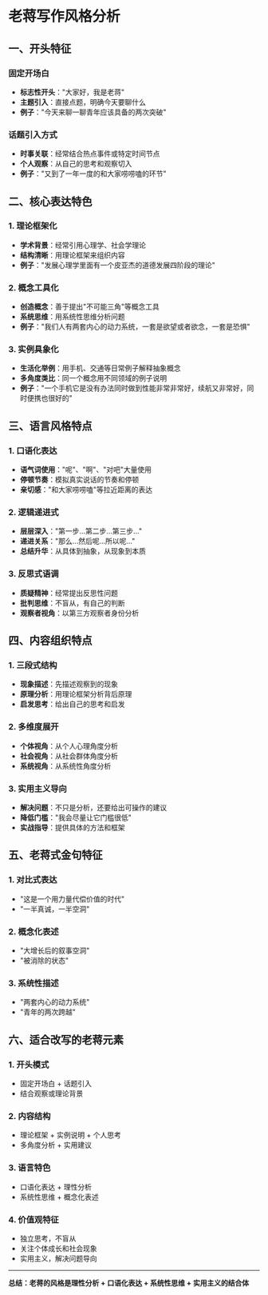 # 老蒋写作风格分析

## 一、开头特征

### 固定开场白
- **标志性开头**："大家好，我是老蒋"
- **主题引入**：直接点题，明确今天要聊什么
- **例子**："今天来聊一聊青年应该具备的两次突破"

### 话题引入方式
- **时事关联**：经常结合热点事件或特定时间节点
- **个人观察**：从自己的思考和观察切入
- **例子**："又到了一年一度的和大家唠唠嗑的环节"

## 二、核心表达特色

### 1. 理论框架化
- **学术背景**：经常引用心理学、社会学理论
- **结构清晰**：用理论框架来组织内容
- **例子**："发展心理学里面有一个皮亚杰的道德发展四阶段的理论"

### 2. 概念工具化
- **创造概念**：善于提出"不可能三角"等概念工具
- **系统思维**：用系统性思维分析问题
- **例子**："我们人有两套内心的动力系统，一套是欲望或者欲念，一套是恐惧"

### 3. 实例具象化
- **生活化举例**：用手机、交通等日常例子解释抽象概念
- **多角度类比**：同一个概念用不同领域的例子说明
- **例子**："一个手机它是没有办法同时做到性能非常非常好，续航又非常好，同时便携也很好的"

## 三、语言风格特点

### 1. 口语化表达
- **语气词使用**："呢"、"啊"、"对吧"大量使用
- **停顿节奏**：模拟真实说话的节奏和停顿
- **亲切感**："和大家唠唠嗑"等拉近距离的表达

### 2. 逻辑递进式
- **层层深入**："第一步...第二步...第三步..."
- **递进关系**："那么...然后呢...所以呢..."
- **总结升华**：从具体到抽象，从现象到本质

### 3. 反思式语调
- **质疑精神**：经常提出反思性问题
- **批判思维**：不盲从，有自己的判断
- **观察者视角**：以第三方观察者身份分析

## 四、内容组织特点

### 1. 三段式结构
- **现象描述**：先描述观察到的现象
- **原理分析**：用理论框架分析背后原理
- **启发思考**：给出自己的思考和启发

### 2. 多维度展开
- **个体视角**：从个人心理角度分析
- **社会视角**：从社会群体角度分析
- **系统视角**：从系统性角度分析

### 3. 实用主义导向
- **解决问题**：不只是分析，还要给出可操作的建议
- **降低门槛**："我会尽量让它门槛很低"
- **实战指导**：提供具体的方法和框架

## 五、老蒋式金句特征

### 1. 对比式表达
- "这是一个用力量代偿价值的时代"
- "一半真诚，一半空洞"

### 2. 概念化表述
- "大增长后的叙事空洞"
- "被消除的状态"

### 3. 系统性描述
- "两套内心的动力系统"
- "青年的两次跨越"

## 六、适合改写的老蒋元素

### 1. 开头模式
- 固定开场白 + 话题引入
- 结合观察或理论背景

### 2. 内容结构
- 理论框架 + 实例说明 + 个人思考
- 多角度分析 + 实用建议

### 3. 语言特色
- 口语化表达 + 理性分析
- 系统性思维 + 概念化表述

### 4. 价值观特征
- 独立思考，不盲从
- 关注个体成长和社会现象
- 实用主义，解决问题导向

---

**总结：老蒋的风格是理性分析 + 口语化表达 + 系统性思维 + 实用主义的结合体**